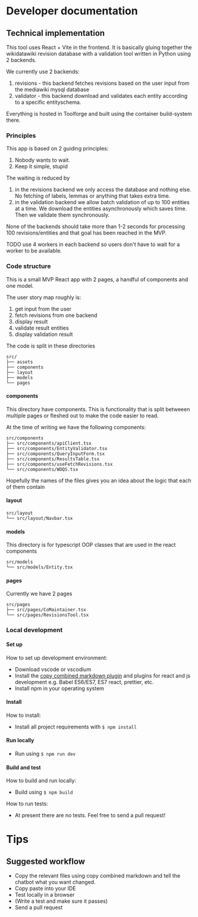 # Developer documentation

## Technical implementation

This tool uses React + Vite in the frontend. It is basically gluing together the wikidatawiki revision database with a validation tool written in Python using 2 backends.

We currently use 2 backends:
1. revisions - this backend fetches revisions based on the user input from the mediawiki mysql database
2. validator - this backend download and validates each entity according to a specific entityschema.

Everything is hosted in Toolforge and built using the container build-system there.

### Principles
This app is based on 2 guiding principles:
1. Nobody wants to wait. 
2. Keep it simple, stupid

The waiting is reduced by 
1. in the revisions backend we only access the database and nothing else. No fetching of labels, lemmas or anything that takes extra time.
2. in the validation backend we allow batch validation of up to 100 entities at a time. We download the entities asynchronously which saves time. Then we validate them synchronously.

None of the backends should take more than 1-2 seconds for processing 100 revisions/entities and that goal has been reached in the MVP.

TODO use 4 workers in each backend so users don't have to wait for a worker to be available.

### Code structure

This is a small MVP React app with 2 pages, a handful of components and one model.

The user story map roughly is:
1. get input from the user
2. fetch revisions from one backend
3. display result
4. validate result entities
5. display validation result

The code is split in these directories
```
src/
├── assets
├── components
├── layout
├── models
└── pages
```

#### components
This directory have components. This is functionality that is split betweeen multiple pages or fleshed out to make the code easier to read.

At the time of writing we have the following components:
```
src/components
├── src/components/apiClient.tsx
├── src/components/EntityValidator.tsx
├── src/components/QueryInputForm.tsx
├── src/components/ResultsTable.tsx
├── src/components/useFetchRevisions.tsx
└── src/components/WDQS.tsx
```

Hopefully the names of the files gives you an idea about the logic that each of them contain

#### layout
```
src/layout
└── src/layout/Navbar.tsx
```

#### models
This directory is for typescript OOP classes that are used in the react components
```
src/models
└── src/models/Entity.tsx
```

#### pages
Currently we have 2 pages
```
src/pages
├── src/pages/CoMaintainer.tsx
└── src/pages/RevisionsTool.tsx
```

### Local development 

#### Set up 

How to set up development environment:
* Download vscode or vscodium
* Install the [copy combined markdown plugin](https://marketplace.visualstudio.com/items?itemName=skaramicke.copy-combined-markdown) and plugins for react and js development e.g. Babel ES6/ES7, ES7 react, prettier, etc.
* Install npm in your operating system

#### Install

How to install:
* Install all project requirements with `$ npm install` 

#### Run locally

* Run using `$ npm run dev`

#### Build and test 

How to build and run locally:
* Build using `$ npm build` 

How to run tests:
* At present there are no tests. Feel free to send a pull request!

# Tips
## Suggested workflow
* Copy the relevant files using copy combined markdown and tell the chatbot what you want changed.
* Copy paste into your IDE
* Test locally in a browser
* (Write a test and make sure it passes)
* Send a pull request